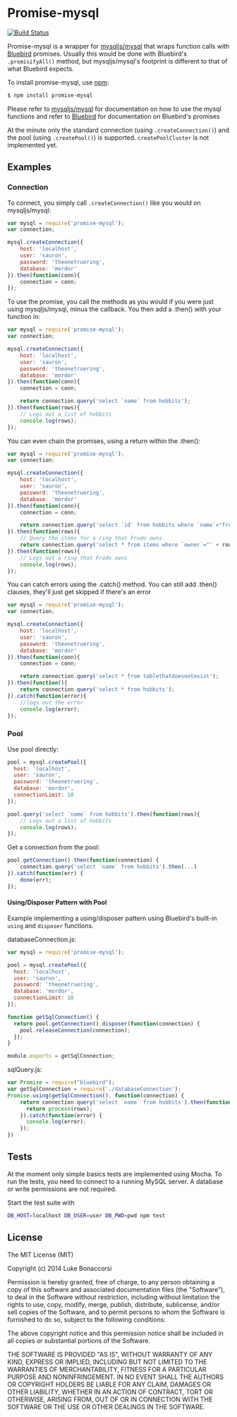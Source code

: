 Promise-mysql
==================
[![Build Status](https://travis-ci.org/lukeb-uk/node-promise-mysql.svg?style=flat&branch=master)](https://travis-ci.org/lukeb-uk/node-promise-mysql?branch=master)

Promise-mysql is a wrapper for [mysqljs/mysql](https://github.com/mysqljs/mysql) that wraps function calls with [Bluebird](https://github.com/petkaantonov/bluebird/) promises. Usually this would be done with Bluebird's `.promisifyAll()` method, but mysqljs/mysql's footprint is different to that of what Bluebird expects.

To install promise-mysql, use [npm](http://github.com/isaacs/npm):

```bash
$ npm install promise-mysql
```

Please refer to [mysqljs/mysql](https://github.com/mysqljs/mysql) for documentation on how to use the mysql functions and refer to [Bluebird](https://github.com/petkaantonov/bluebird/) for documentation on Bluebird's promises

At the minute only the standard connection (using `.createConnection()`) and the pool (using `.createPool()`) is supported. `createPoolCluster` is not implemented yet.

## Examples

### Connection

To connect, you simply call `.createConnection()` like you would on mysqljs/mysql:
```javascript
var mysql = require('promise-mysql');
var connection;

mysql.createConnection({
    host: 'localhost',
    user: 'sauron',
    password: 'theonetruering',
    database: 'mordor'
}).then(function(conn){
    connection = conn;
});
```

To use the promise, you call the methods as you would if you were just using mysqljs/mysql, minus the callback. You then add a .then() with your function in:
```javascript
var mysql = require('promise-mysql');
var connection;

mysql.createConnection({
    host: 'localhost',
    user: 'sauron',
    password: 'theonetruering',
    database: 'mordor'
}).then(function(conn){
    connection = conn;

    return connection.query('select `name` from hobbits');
}).then(function(rows){
    // Logs out a list of hobbits
    console.log(rows);
});
```

You can even chain the promises, using a return within the .then():
```javascript
var mysql = require('promise-mysql');
var connection;

mysql.createConnection({
    host: 'localhost',
    user: 'sauron',
    password: 'theonetruering',
    database: 'mordor'
}).then(function(conn){
    connection = conn;

    return connection.query('select `id` from hobbits where `name`="frodo"');
}).then(function(rows){
    // Query the items for a ring that Frodo owns.
    return connection.query('select * from items where `owner`="' + rows[0].id + '" and `name`="ring"');
}).then(function(rows){
    // Logs out a ring that Frodo owns
    console.log(rows);
});
```

You can catch errors using the .catch() method. You can still add .then() clauses, they'll just get skipped if there's an error
```javascript
var mysql = require('promise-mysql');
var connection;

mysql.createConnection({
    host: 'localhost',
    user: 'sauron',
    password: 'theonetruering',
    database: 'mordor'
}).then(function(conn){
    connection = conn;

    return connection.query('select * from tablethatdoesnotexist');
}).then(function(){
    return connection.query('select * from hobbits');
}).catch(function(error){
    //logs out the error
    console.log(error);
});

```

### Pool

Use pool directly:

```javascript
pool = mysql.createPool({
  host: 'localhost',
  user: 'sauron',
  password: 'theonetruering',
  database: 'mordor',
  connectionLimit: 10
});

pool.query('select `name` from hobbits').then(function(rows){
    // Logs out a list of hobbits
    console.log(rows);
});

```

Get a connection from the pool:

```javascript
pool.getConnection().then(function(connection) {
    connection.query('select `name` from hobbits').then(...)
}).catch(function(err) {
    done(err);
});
```

#### Using/Disposer Pattern with Pool
Example implementing a using/disposer pattern using Bluebird's built-in `using` and `disposer` functions.

databaseConnection.js:
```javascript
var mysql = require('promise-mysql');

pool = mysql.createPool({
  host: 'localhost',
  user: 'sauron',
  password: 'theonetruering',
  database: 'mordor',
  connectionLimit: 10
});

function getSqlConnection() {
  return pool.getConnection().disposer(function(connection) {
    pool.releaseConnection(connection);
  });
}

module.exports = getSqlConnection;
```

sqlQuery.js:
```javascript
var Promise = require("bluebird");
var getSqlConnection = require('./databaseConnection');
Promise.using(getSqlConnection(), function(connection) {
    return connection.query('select `name` from hobbits').then(function(row) {
      return process(rows);
    }).catch(function(error) {
      console.log(error);
    });
})
```


## Tests

At the moment only simple basics tests are implemented using Mocha.
To run the tests, you need to connect to a running MySQL server. A database or write permissions are not required.

Start the test suite with

```bash
DB_HOST=localhost DB_USER=user DB_PWD=pwd npm test
```

## License

The MIT License (MIT)

Copyright (c) 2014 Luke Bonaccorsi

Permission is hereby granted, free of charge, to any person obtaining a copy of
this software and associated documentation files (the "Software"), to deal in
the Software without restriction, including without limitation the rights to
use, copy, modify, merge, publish, distribute, sublicense, and/or sell copies of
the Software, and to permit persons to whom the Software is furnished to do so,
subject to the following conditions:

The above copyright notice and this permission notice shall be included in all
copies or substantial portions of the Software.

THE SOFTWARE IS PROVIDED "AS IS", WITHOUT WARRANTY OF ANY KIND, EXPRESS OR
IMPLIED, INCLUDING BUT NOT LIMITED TO THE WARRANTIES OF MERCHANTABILITY, FITNESS
FOR A PARTICULAR PURPOSE AND NONINFRINGEMENT. IN NO EVENT SHALL THE AUTHORS OR
COPYRIGHT HOLDERS BE LIABLE FOR ANY CLAIM, DAMAGES OR OTHER LIABILITY, WHETHER
IN AN ACTION OF CONTRACT, TORT OR OTHERWISE, ARISING FROM, OUT OF OR IN
CONNECTION WITH THE SOFTWARE OR THE USE OR OTHER DEALINGS IN THE SOFTWARE.
